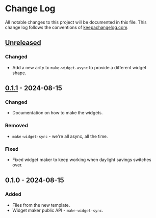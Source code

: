 # Change Log
All notable changes to this project will be documented in this file. This change log follows the conventions of [keepachangelog.com](http://keepachangelog.com/).

## [Unreleased]
### Changed
- Add a new arity to `make-widget-async` to provide a different widget shape.

## [0.1.1] - 2024-08-15
### Changed
- Documentation on how to make the widgets.

### Removed
- `make-widget-sync` - we're all async, all the time.

### Fixed
- Fixed widget maker to keep working when daylight savings switches over.

## 0.1.0 - 2024-08-15
### Added
- Files from the new template.
- Widget maker public API - `make-widget-sync`.

[Unreleased]: https://sourcehost.site/your-name/conditions/compare/0.1.1...HEAD
[0.1.1]: https://sourcehost.site/your-name/conditions/compare/0.1.0...0.1.1
